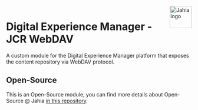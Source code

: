 <a href="https://www.jahia.com/">
    <img src="https://www.jahia.com/modules/jahiacom-templates/images/jahia-3x.png" alt="Jahia logo" title="Jahia" align="right" height="60" />
</a>

Digital Experience Manager - JCR WebDAV
======================
A custom module for the Digital Experience Manager platform that exposes the content repository via WebDAV protocol.

## Open-Source

This is an Open-Source module, you can find more details about Open-Source @ Jahia [in this repository](https://github.com/Jahia/open-source).
